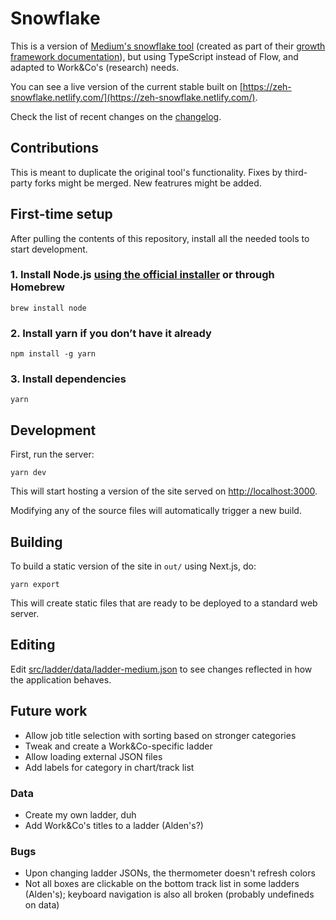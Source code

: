 # Snowflake

This is a version of [Medium's snowflake tool](https://github.com/Medium/snowflake) (created as part of their [growth framework documentation](https://medium.com/s/engineering-growth-framework)), but using TypeScript instead of Flow, and adapted to Work&Co's (research) needs.

You can see a live version of the current stable built on [https://zeh-snowflake.netlify.com/](https://zeh-snowflake.netlify.com/).

Check the list of recent changes on the [changelog](CHANGELOG.md).

## Contributions

This is meant to duplicate the original tool's functionality. Fixes by third-party forks might be merged. New featrures might be added.

## First-time setup

After pulling the contents of this repository, install all the needed tools to start development.

### 1. Install Node.js [using the official installer](https://nodejs.org/en/) or through Homebrew

```shell
brew install node
```

### 2. Install yarn if you don’t have it already

```shell
npm install -g yarn
```

### 3. Install dependencies

```shell
yarn
```

## Development

First, run the server:

```shell
yarn dev
```

This will start hosting a version of the site served on [http://localhost:3000](http://localhost:3000).

Modifying any of the source files will automatically trigger a new build.

## Building

To build a static version of the site in `out/` using Next.js, do:

```shell
yarn export
```

This will create static files that are ready to be deployed to a standard web server.

## Editing

Edit [src/ladder/data/ladder-medium.json](/src/ladder/data/ladder-medium.json) to see changes reflected in how the application behaves.

## Future work

* Allow job title selection with sorting based on stronger categories
* Tweak and create a Work&Co-specific ladder
* Allow loading external JSON files
* Add labels for category in chart/track list

### Data

* Create my own ladder, duh
* Add Work&Co's titles to a ladder (Alden's?)

### Bugs

* Upon changing ladder JSONs, the thermometer doesn't refresh colors
* Not all boxes are clickable on the bottom track list in some ladders (Alden's); keyboard navigation is also all broken (probably undefineds on data)
